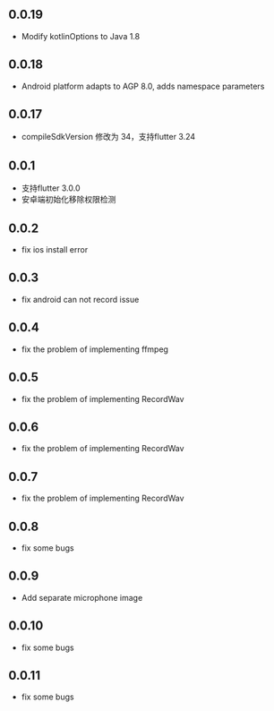 ## 0.0.19

* Modify kotlinOptions to Java 1.8

## 0.0.18

* Android platform adapts to AGP 8.0, adds namespace parameters

## 0.0.17

* compileSdkVersion 修改为 34，支持flutter 3.24

## 0.0.1

* 支持flutter 3.0.0
* 安卓端初始化移除权限检测 

## 0.0.2

* fix ios install error

## 0.0.3

* fix android can not record issue

## 0.0.4

* fix the problem of implementing ffmpeg

## 0.0.5

* fix the problem of implementing RecordWav

## 0.0.6

* fix the problem of implementing RecordWav

## 0.0.7

* fix the problem of implementing RecordWav

## 0.0.8

* fix some bugs

## 0.0.9

* Add separate microphone image

## 0.0.10

* fix some bugs

## 0.0.11

* fix some bugs